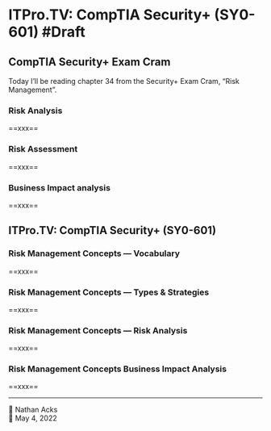 # ITPro.TV: CompTIA Security+ (SY0-601) #Draft

## CompTIA Security+ Exam Cram

Today I’ll be reading chapter 34 from the Security+ Exam Cram, “Risk Management”.

### Risk Analysis

==xxx==

### Risk Assessment

==xxx==

### Business Impact analysis

==xxx==

## ITPro.TV: CompTIA Security+ (SY0-601)

### Risk Management Concepts — Vocabulary

==xxx==

### Risk Management Concepts — Types & Strategies

==xxx==

### Risk Management Concepts — Risk Analysis

==xxx==

### Risk Management Concepts Business Impact Analysis

==xxx==

<!--

* [TryHackMe: Red Team Engagements](https://tryhackme.com/room/redteamengagements)
* [TryHackMe: Firewalls](https://tryhackme.com/room/redteamfirewalls)
* [TryHackMe: AD Certificate Templates](https://tryhackme.com/room/adcertificatetemplates)

### Introduction: Red Team Engagements

==xxx==

### Defining Scope and Objectives

==xxx==

### Rules of Engagement

==xxx==

### Campaign Planning

==xxx==

### Engagement Documentation

==xxx==

### Concept of Operations

==xxx==

### Resource Plan

==xxx==

### Operations Plan

==xxx==

### Mission Plan

==xxx==

### Conclusion: Red Team Engagements

==xxx==

### Introduction: Firewalls

==xxx==

### Types of Firewalls

==xxx==

### Evasion via Controlling the Source MAC/IP/Port

==xxx==

### Evasion via Forcing Fragmentation, MTU, and Data Length

==xxx==

### Evasion via Modifying Header Fields

==xxx==

### Evasion Using Port Hopping

==xxx==

### Evasion Using Non-Standard Ports

==xxx==

### Next-Generation Firewalls

==xxx==

### Conclusion: Firewalls

==xxx==

### Introduction: AD Certificate Templates

==xxx==

### A Brief Look at Certificate Templates

==xxx==

### Certificate Template Enumeration

==xxx==

### Generating a Malicious Certificate

==xxx==

### User Impersonation Through a Certificate

==xxx==

### Mitigations and Fixes

==xxx==

### Conclusion: AD Certificate Templates

==xxx==

-->

- - - -

<span aria-hidden="true">👤</span> Nathan Acks  
<span aria-hidden="true">📅</span> May 4, 2022
